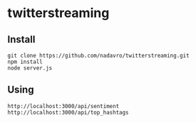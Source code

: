 # twitterstreaming
## Install

```
git clone https://github.com/nadavro/twitterstreaming.git
npm install
node server.js
```
## Using

```
http://localhost:3000/api/sentiment
http://localhost:3000/api/top_hashtags
```